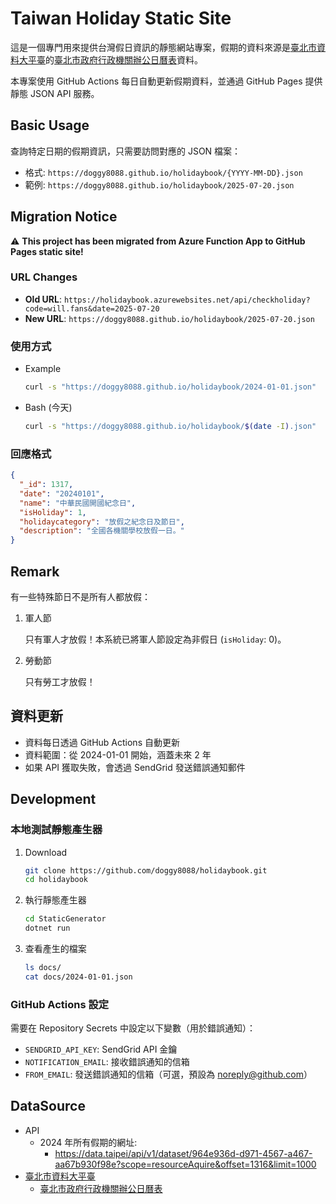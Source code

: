 # Taiwan Holiday Static Site

這是一個專門用來提供台灣假日資訊的靜態網站專案，假期的資料來源是[臺北市資料大平臺](https://data.taipei/)的[臺北市政府行政機關辦公日曆表](https://data.taipei/dataset/detail?id=c30ca421-d935-4faa-b523-9c175c8de738)資料。

本專案使用 GitHub Actions 每日自動更新假期資料，並通過 GitHub Pages 提供靜態 JSON API 服務。

## Basic Usage

查詢特定日期的假期資訊，只需要訪問對應的 JSON 檔案：

- 格式: `https://doggy8088.github.io/holidaybook/{YYYY-MM-DD}.json`
- 範例: `https://doggy8088.github.io/holidaybook/2025-07-20.json`

## Migration Notice

⚠️ **This project has been migrated from Azure Function App to GitHub Pages static site!**

### URL Changes
- **Old URL**: `https://holidaybook.azurewebsites.net/api/checkholiday?code=will.fans&date=2025-07-20`
- **New URL**: `https://doggy8088.github.io/holidaybook/2025-07-20.json`

### 使用方式

- Example

    ```sh
    curl -s "https://doggy8088.github.io/holidaybook/2024-01-01.json"
    ```

- Bash (今天)

    ```sh
    curl -s "https://doggy8088.github.io/holidaybook/$(date -I).json"
    ```

### 回應格式

```json
{
  "_id": 1317,
  "date": "20240101",
  "name": "中華民國開國紀念日",
  "isHoliday": 1,
  "holidaycategory": "放假之紀念日及節日",
  "description": "全國各機關學校放假一日。"
}
```

## Remark

有一些特殊節日不是所有人都放假：

1. 軍人節

    只有軍人才放假！本系統已將軍人節設定為非假日 (`isHoliday`: 0)。

2. 勞動節

    只有勞工才放假！

## 資料更新

- 資料每日透過 GitHub Actions 自動更新
- 資料範圍：從 2024-01-01 開始，涵蓋未來 2 年
- 如果 API 獲取失敗，會透過 SendGrid 發送錯誤通知郵件

## Development

### 本地測試靜態產生器

1. Download

    ```sh
    git clone https://github.com/doggy8088/holidaybook.git
    cd holidaybook
    ```

2. 執行靜態產生器

    ```sh
    cd StaticGenerator
    dotnet run
    ```

3. 查看產生的檔案

    ```sh
    ls docs/
    cat docs/2024-01-01.json
    ```

### GitHub Actions 設定

需要在 Repository Secrets 中設定以下變數（用於錯誤通知）：

- `SENDGRID_API_KEY`: SendGrid API 金鑰
- `NOTIFICATION_EMAIL`: 接收錯誤通知的信箱
- `FROM_EMAIL`: 發送錯誤通知的信箱（可選，預設為 noreply@github.com）

## DataSource

- API
  - 2024 年所有假期的網址:
    - <https://data.taipei/api/v1/dataset/964e936d-d971-4567-a467-aa67b930f98e?scope=resourceAquire&offset=1316&limit=1000>
- [臺北市資料大平臺](https://data.taipei/)
  - [臺北市政府行政機關辦公日曆表](https://data.taipei/dataset/detail?id=c30ca421-d935-4faa-b523-9c175c8de738)
